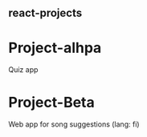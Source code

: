 ## react-projects

# Project-alhpa
Quiz app

# Project-Beta
  Web app for song suggestions (lang: fi)
